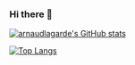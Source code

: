 ### Hi there 👋

[![arnaudlagarde's GitHub stats](https://github-readme-stats.vercel.app/api?username=arnaudlagarde&theme=vue-dark&show_icons=true&hide_border=true)](https://github.com/ArnaudLagarde/arnaudlagarde)

[![Top Langs](https://github-readme-stats.vercel.app/api/top-langs/?username=arnaudlagarde&theme=vue-dark&hide_border=true)](https://github.com/ArnaudLagarde/arnaudlagarde)
<!--
- 🔭 I’m currently working on ...
- 🌱 I’m currently learning ...
- 👯 I’m looking to collaborate on ...
- 🤔 I’m looking for help with ...
- 💬 Ask me about ...
- 📫 How to reach me: ...
- 😄 Pronouns: ...
- ⚡ Fun fact: ...
-->
